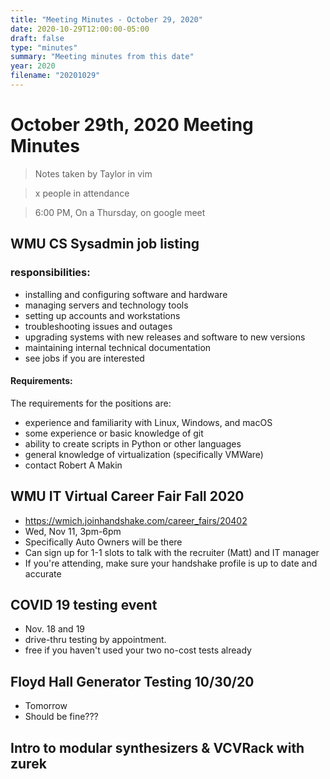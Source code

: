 ```yaml
---
title: "Meeting Minutes - October 29, 2020"
date: 2020-10-29T12:00:00-05:00
draft: false
type: "minutes"
summary: "Meeting minutes from this date"
year: 2020
filename: "20201029"
---
```


# October 29th, 2020 Meeting Minutes
> Notes taken by Taylor in vim

> x people in attendance

> 6:00 PM, On a Thursday, on google meet

## WMU CS Sysadmin job listing

### responsibilities:
- installing and configuring software and hardware
- managing servers and technology tools
- setting up accounts and workstations
- troubleshooting issues and outages
- upgrading systems with new releases and software to new versions
- maintaining internal technical documentation 
- see jobs if you are interested

#### Requirements:
The requirements for the positions are:
- experience and familiarity with Linux, Windows, and macOS
- some experience or basic knowledge of git
- ability to create scripts in Python or other languages
- general knowledge of virtualization (specifically VMWare)
- contact Robert A Makin

## WMU IT Virtual Career Fair Fall 2020
- https://wmich.joinhandshake.com/career_fairs/20402
- Wed, Nov 11, 3pm-6pm
- Specifically Auto Owners will be there
- Can sign up for 1-1 slots to talk with the recruiter (Matt) and IT manager
- If you're attending, make sure your handshake profile is up to date and accurate


## COVID 19 testing event
- Nov. 18 and 19
- drive-thru testing by appointment.
- free if you haven't used your two no-cost tests already


## Floyd Hall Generator Testing 10/30/20
- Tomorrow
- Should be fine???



## Intro to modular synthesizers & VCVRack with zurek
